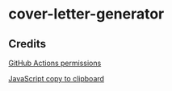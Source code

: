 # cover-letter-generator

## Credits

[GitHub Actions permissions](https://stackoverflow.com/a/75521948)

[JavaScript copy to clipboard](https://www.w3schools.com/howto/howto_js_copy_clipboard.asp)